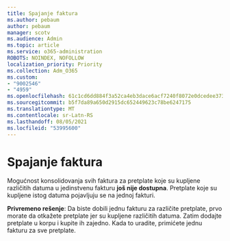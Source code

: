 ```yaml
---
title: Spajanje faktura
ms.author: pebaum
author: pebaum
manager: scotv
ms.audience: Admin
ms.topic: article
ms.service: o365-administration
ROBOTS: NOINDEX, NOFOLLOW
localization_priority: Priority
ms.collection: Adm_O365
ms.custom:
- "9002546"
- "4959"
ms.openlocfilehash: 61c1cd6dd884f3a52ca4eb3dace6acf7240f8072e0dcedee373097129dbfce57
ms.sourcegitcommit: b5f7da89a650d2915dc652449623c78be6247175
ms.translationtype: MT
ms.contentlocale: sr-Latn-RS
ms.lasthandoff: 08/05/2021
ms.locfileid: "53995600"
---
```

# <a name="combine-invoices"></a>Spajanje faktura

Mogućnost konsolidovanja svih faktura za pretplate koje su kupljene različitih datuma u jedinstvenu fakturu **još nije dostupna**. Pretplate koje su kupljene istog datuma pojavljuju se na jednoj fakturi.

**Privremeno rešenje**: Da biste dobili jednu fakturu za različite pretplate, prvo morate da otkažete pretplate jer su kupljene različitih datuma. Zatim dodajte pretplate u korpu i kupite ih zajedno. Kada to uradite, primićete jednu fakturu za sve pretplate.
